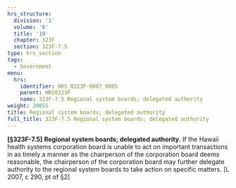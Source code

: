 ```yaml
---
hrs_structure:
  division: '1'
  volume: '6'
  title: '19'
  chapter: 323F
  section: 323F-7.5
type: hrs_section
tags:
  - Government
menu:
  hrs:
    identifier: HRS_0323F-0007_0005
    parent: HRS0323F
    name: 323F-7.5 Regional system boards; delegated authority
weight: 20055
title: Regional system boards; delegated authority
full_title: 323F-7.5 Regional system boards; delegated authority
---
```

**[§323F-7.5]** **Regional system boards; delegated authority.** If the Hawaii health systems corporation board is unable to act on important transactions in as timely a manner as the chairperson of the corporation board deems reasonable, the chairperson of the corporation board may further delegate authority to the regional system boards to take action on specific matters. [L 2007, c 290, pt of §2]